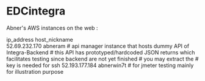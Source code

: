 # EDCintegra


Abner's AWS instances on the web : 

  ip_address      host_nickname   
  52.69.232.170   abneram         # api manager instance that hosts dummy API of Integra-Backend
                                  # this API has prototyped/hardcoded JSON returns which facilitates testing since backend are not yet finished
                                  # you may extract the 
                                  # key is needed for ssh
  52.193.177.184  abnerwin7t      # for jmeter testing mainly for illustration purpose
